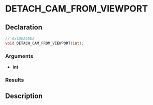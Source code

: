 # DETACH_CAM_FROM_VIEWPORT

## Declaration
```cpp
// 0x1DEA65DE
void DETACH_CAM_FROM_VIEWPORT(int);
```

### Arguments
- **int**

### Results

## Description
